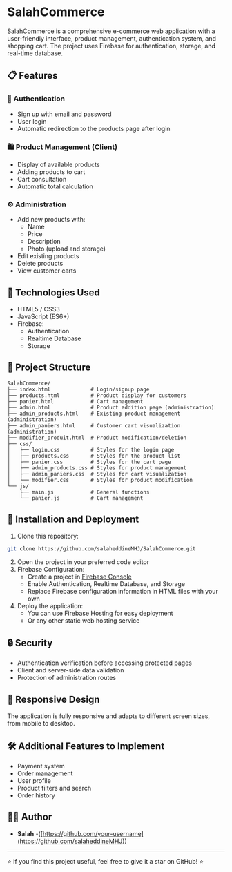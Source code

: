 # SalahCommerce

SalahCommerce is a comprehensive e-commerce web application with a user-friendly interface, product management, authentication system, and shopping cart. The project uses Firebase for authentication, storage, and real-time database.

## 📋 Features

### 🔐 Authentication
- Sign up with email and password
- User login
- Automatic redirection to the products page after login

### 🛍️ Product Management (Client)
- Display of available products
- Adding products to cart
- Cart consultation
- Automatic total calculation

### ⚙️ Administration
- Add new products with:
  - Name
  - Price
  - Description
  - Photo (upload and storage)
- Edit existing products
- Delete products
- View customer carts

## 🔧 Technologies Used
- HTML5 / CSS3
- JavaScript (ES6+)
- Firebase:
  - Authentication
  - Realtime Database
  - Storage

## 📁 Project Structure
```
SalahCommerce/
├── index.html             # Login/signup page
├── products.html          # Product display for customers
├── panier.html            # Cart management
├── admin.html             # Product addition page (administration)
├── admin_products.html    # Existing product management (administration)
├── admin_paniers.html     # Customer cart visualization (administration)
├── modifier_produit.html  # Product modification/deletion
├── css/
│   ├── login.css          # Styles for the login page
│   ├── products.css       # Styles for the product list
│   ├── panier.css         # Styles for the cart page
│   ├── admin_products.css # Styles for product management
│   ├── admin_paniers.css  # Styles for cart visualization
│   └── modifier.css       # Styles for product modification
└── js/
    ├── main.js            # General functions
    └── panier.js          # Cart management
```

## 🚀 Installation and Deployment
1. Clone this repository:
```bash
git clone https://github.com/salaheddineMHJ/SalahCommerce.git
```
2. Open the project in your preferred code editor
3. Firebase Configuration:
   - Create a project in [Firebase Console](https://console.firebase.google.com/)
   - Enable Authentication, Realtime Database, and Storage
   - Replace Firebase configuration information in HTML files with your own
4. Deploy the application:
   - You can use Firebase Hosting for easy deployment
   - Or any other static web hosting service

## 🔒 Security
- Authentication verification before accessing protected pages
- Client and server-side data validation
- Protection of administration routes

## 📱 Responsive Design
The application is fully responsive and adapts to different screen sizes, from mobile to desktop.

## 🛠️ Additional Features to Implement
- Payment system
- Order management
- User profile
- Product filters and search
- Order history


## 👨‍💻 Author
- **Salah** -([https://github.com/your-username](https://github.com/salaheddineMHJ))

---
⭐️ If you find this project useful, feel free to give it a star on GitHub! ⭐️
